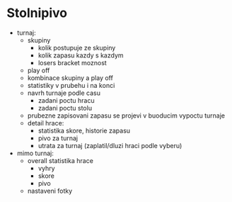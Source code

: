 # Stolnipivo

- turnaj:
    - skupiny
        - kolik postupuje ze skupiny
        - kolik zapasu kazdy s kazdym
        - losers bracket moznost
    - play off
    - kombinace skupiny a play off
    - statistiky v prubehu i na konci
    - navrh turnaje podle casu
        - zadani poctu hracu
        - zadani poctu stolu
    - prubezne zapisovani zapasu se projevi v buoducim vypoctu turnaje
    - detail hrace:
        - statistika skore, historie zapasu
        - pivo za turnaj
        - utrata za turnaj (zaplatil/dluzi hraci podle vyberu)
- mimo turnaj:
    - overall statistika hrace
        - vyhry
        - skore
        - pivo
    - nastaveni fotky
